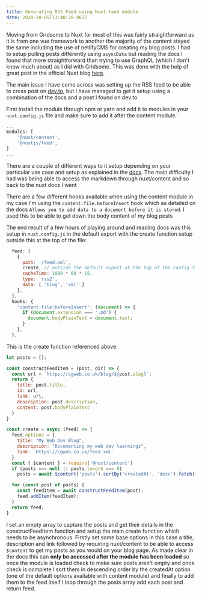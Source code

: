 ```yaml
---
title: Generating RSS Feed using Nuxt feed module
date: 2020-10-05T13:40:28.967Z
---
```

Moving from Gridsome to Nuxt for most of this was fairly straightforward as it is from one vue framework to another the majority of the content stayed the same including the use of netlifyCMS for creating my blog posts. I had to setup pulling posts differently using `asyncData` but reading the docs I found that more straightforward than trying to use GraphQL (which I don't know much about) as I did with Gridsome. This was done with the help of great post in the official Nuxt blog [here](https://nuxtjs.org/blog/creating-blog-with-nuxt-content).  

The main issue I have come across was setting up the RSS feed to be able to cross post on [dev.to](https://dev.to), but I have managed to get it setup using a combination of the docs and a post I found on dev.to

First install the module through npm or yarn and add it to modules in your `nuxt.config.js` file and make sure to add it after the content module.

```javascript
...
modules: [
    '@nuxt/content', 
    '@nuxtjs/feed',
]
...
```

There are a couple of different ways to it setup depending on your particular use case and setup as explained in the [docs](https://github.com/nuxt-community/feed-module). The main difficulty I had was being able to access the markdown through nuxt/content and so back to the nuxt docs I went

There are a few different hooks available when using the content module in my case I'm using the `content:file.beforeInsert` hook which as detailed on the docs `Allows you to add data to a document before it is stored`. I used this to be able to get down the body content of my blog posts

The end result of a few hours of playing around and reading docs was this setup in `nuxt.config.js` in the default export with the create function setup outside this at the top of the file: 

```javascript
  feed: [
    {
      path: '/feed.xml',
      create, // outside the default export at the top of the config file
      cacheTime: 1000 * 60 * 15,
      type: 'rss2',
      data: [ 'blog', 'xml' ]
    },
  ], 
  hooks: {
    'content:file:beforeInsert': (document) => {
      if (document.extension === '.md') {      
        document.bodyPlainText = document.text;
      }
    },
  },
```

This is the create function referenced above:

```javascript
let posts = [];

const constructFeedItem = (post, dir) => {  
  const url = `https://cgweb.co.uk/blog/${post.slug}`;
  return {
    title: post.title,
    id: url,
    link: url,
    description: post.description,
    content: post.bodyPlainText
  }
} 

const create = async (feed) => {
  feed.options = {
    title: "My Web Dev Blog",
    description: "Documenting my web dev learnings",
    link: `https://cgweb.co.uk/feed.xml`
  }
  const { $content } = require('@nuxt/content')
  if (posts === null || posts.length === 0)
    posts = await $content('posts').sortBy('createdAt', 'desc').fetch();

  for (const post of posts) {
    const feedItem = await constructFeedItem(post);
    feed.addItem(feedItem);
  }
  return feed;
}
```

I set an empty array to capture the posts and get their details in the constructFeedItem function and setup the main create function which needs to be asynchronous. Firstly set some base options in this case a title, description and link followed by requiring nuxt/content to be able to access `$content` to get my posts as you would on your blog page. As made clear in the docs this can **only be accessed after the module has been loaded** so once the module is loaded check to make sure posts aren't empty and once check is complete I sort them in descending order by the createdAt option (one of the default options available with content module) and finally to add them to the feed itself I loop through the posts array add each post and return feed. 